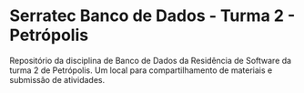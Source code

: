 # Serratec Banco de Dados - Turma 2 - Petrópolis

Repositório da disciplina de Banco de Dados da Residência de Software da turma 2 de Petrópolis. Um local para compartilhamento de materiais e submissão de atividades.
